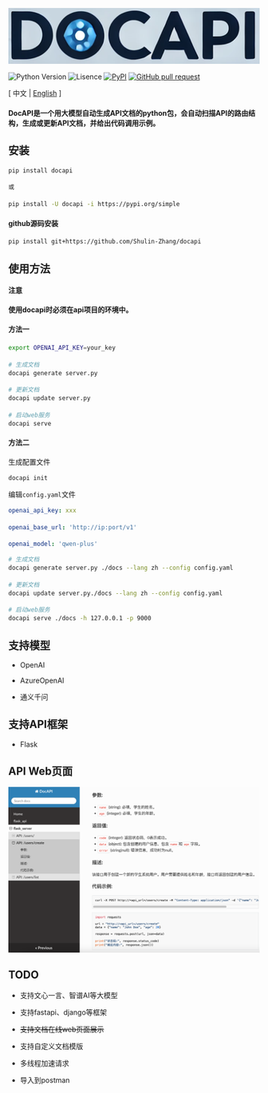 ![image](assets/logo.png)

![Python Version](https://img.shields.io/badge/python-3.8+-aff.svg)
![Lisence](https://img.shields.io/badge/license-Apache%202-dfd.svg)
[![PyPI](https://img.shields.io/pypi/v/docapi)](https://pypi.org/project/docapi/)
[![GitHub pull request](https://img.shields.io/badge/PRs-welcome-blue)](https://github.com/Shulin-Zhang/docapi/pulls)

\[ 中文 | [English](README.md) \]

#### DocAPI是一个用大模型自动生成API文档的python包，会自动扫描API的路由结构，生成或更新API文档，并给出代码调用示例。

## 安装

```bash
pip install docapi

或

pip install -U docapi -i https://pypi.org/simple
```

#### github源码安装

```bash
pip install git+https://github.com/Shulin-Zhang/docapi
```

## 使用方法

#### 注意

**使用docapi时必须在api项目的环境中。**

#### 方法一
```bash
export OPENAI_API_KEY=your_key

# 生成文档
docapi generate server.py

# 更新文档
docapi update server.py

# 启动web服务
docapi serve
```

#### 方法二

生成配置文件
```bash
docapi init
```

编辑`config.yaml`文件
```yaml
openai_api_key: xxx

openai_base_url: 'http://ip:port/v1'

openai_model: 'qwen-plus'
```
```bash
# 生成文档
docapi generate server.py ./docs --lang zh --config config.yaml

# 更新文档
docapi update server.py./docs --lang zh --config config.yaml

# 启动web服务
docapi serve ./docs -h 127.0.0.1 -p 9000
```

## 支持模型

- OpenAI

- AzureOpenAI

- 通义千问

## 支持API框架

- Flask

## API Web页面

![image](assets/example1.png)

## TODO

- 支持文心一言、智谱AI等大模型

- 支持fastapi、django等框架

- ~~支持文档在线web页面展示~~

- 支持自定义文档模版

- 多线程加速请求

- 导入到postman
